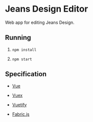 # Jeans Design Editor
Web app for editing Jeans Design.

## Running

1. `npm install`

1. `npm start`


## Specification

- [Vue](https://vuejs.org/)

- [Vuex](https://vuex.vuejs.org/)

- [Vuetify](https://github.com/vuetifyjs/vuetify)

- [Fabric.js](http://fabricjs.com/)
